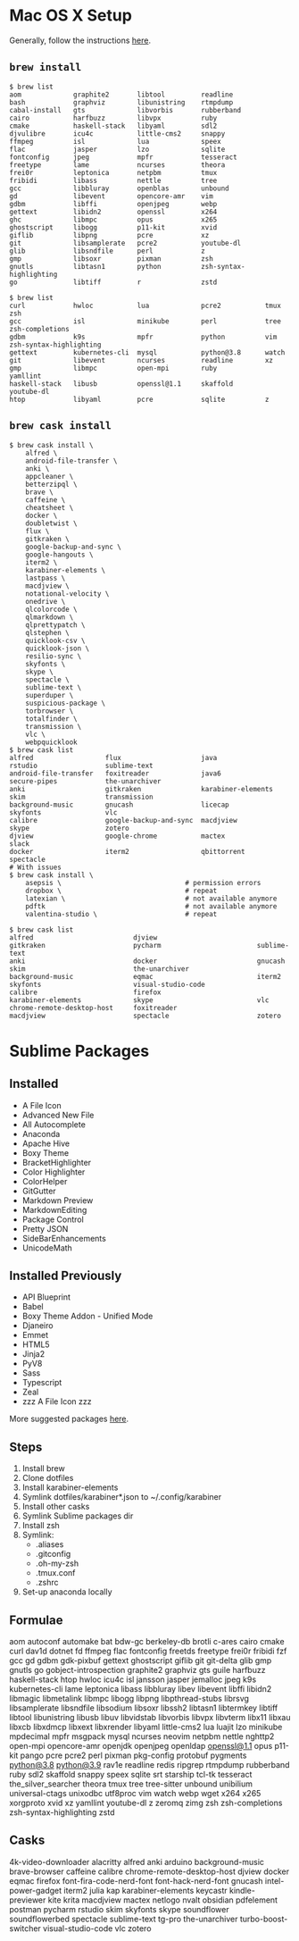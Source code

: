 # Mac OS X Setup
Generally, follow the instructions [here](http://sourabhbajaj.com/mac-setup/).

## `brew install`
```
$ brew list
aom             graphite2       libtool         readline
bash            graphviz        libunistring    rtmpdump
cabal-install   gts             libvorbis       rubberband
cairo           harfbuzz        libvpx          ruby
cmake           haskell-stack   libyaml         sdl2
djvulibre       icu4c           little-cms2     snappy
ffmpeg          isl             lua             speex
flac            jasper          lzo             sqlite
fontconfig      jpeg            mpfr            tesseract
freetype        lame            ncurses         theora
frei0r          leptonica       netpbm          tmux
fribidi         libass          nettle          tree
gcc             libbluray       openblas        unbound
gd              libevent        opencore-amr    vim
gdbm            libffi          openjpeg        webp
gettext         libidn2         openssl         x264
ghc             libmpc          opus            x265
ghostscript     libogg          p11-kit         xvid
giflib          libpng          pcre            xz
git             libsamplerate   pcre2           youtube-dl
glib            libsndfile      perl            z
gmp             libsoxr         pixman          zsh
gnutls          libtasn1        python          zsh-syntax-highlighting
go              libtiff         r               zstd

$ brew list
curl			hwloc			lua			    pcre2			tmux			zsh
gcc 			isl			    minikube		perl			tree			zsh-completions
gdbm			k9s			    mpfr			python			vim             zsh-syntax-highlighting
gettext			kubernetes-cli	mysql			python@3.8		watch
git 			libevent		ncurses			readline		xz
gmp	    		libmpc			open-mpi		ruby			yamllint
haskell-stack	libusb			openssl@1.1		skaffold		youtube-dl
htop			libyaml			pcre			sqlite			z
```

## `brew cask install`
```
$ brew cask install \
    alfred \
    android-file-transfer \
    anki \
    appcleaner \
    betterzipql \
    brave \
    caffeine \
    cheatsheet \
    docker \
    doubletwist \
    flux \
    gitkraken \
    google-backup-and-sync \
    google-hangouts \
    iterm2 \
    karabiner-elements \
    lastpass \
    macdjview \
    notational-velocity \
    onedrive \
    qlcolorcode \
    qlmarkdown \
    qlprettypatch \
    qlstephen \
    quicklook-csv \
    quicklook-json \
    resilio-sync \
    skyfonts \
    skype \
    spectacle \
    sublime-text \
    superduper \
    suspicious-package \
    torbrowser \
    totalfinder \
    transmission \
    vlc \
    webpquicklook
$ brew cask list
alfred                  flux                    java                    rstudio                 sublime-text
android-file-transfer   foxitreader             java6                   secure-pipes            the-unarchiver
anki                    gitkraken               karabiner-elements      skim                    transmission
background-music        gnucash                 licecap                 skyfonts                vlc
calibre                 google-backup-and-sync  macdjview               skype                   zotero
djview                  google-chrome           mactex                  slack
docker                  iterm2                  qbittorrent             spectacle
# With issues
$ brew cask install \
    asepsis \                               # permission errors
    dropbox \                               # repeat
    latexian \                              # not available anymore
    pdftk                                   # not available anymore
    valentina-studio \                      # repeat

$ brew cask list
alfred                         djview                         gitkraken                      pycharm                        sublime-text
anki                           docker                         gnucash                        skim                           the-unarchiver
background-music               eqmac                          iterm2                         skyfonts                       visual-studio-code
calibre                        firefox                        karabiner-elements             skype                          vlc
chrome-remote-desktop-host     foxitreader                    macdjview                      spectacle                      zotero
```

# Sublime Packages
## Installed
- A File Icon
- Advanced New File
- All Autocomplete
- Anaconda
- Apache Hive
- Boxy Theme
- BracketHighlighter
- Color Highlighter
- ColorHelper
- GitGutter
- Markdown Preview
- MarkdownEditing
- Package Control
- Pretty JSON
- SideBarEnhancements
- UnicodeMath

## Installed Previously
- API Blueprint
- Babel
- Boxy Theme Addon - Unified Mode
- Djaneiro
- Emmet
- HTML5
- Jinja2
- PyV8
- Sass
- Typescript
- Zeal
- zzz A File Icon zzz

More suggested packages [here](http://sourabhbajaj.com/mac-setup/SublimeText/Plugins.html).

## Steps

1.  Install brew
3.  Clone dotfiles
4.  Install karabiner-elements
5.  Symlink dotfiles/karabiner*.json to ~/.config/karabiner
6.  Install other casks
7.  Symlink Sublime packages dir
8.  Install zsh
9.  Symlink:
    *   .aliases
    *   .gitconfig
    *   .oh-my-zsh
    *   .tmux.conf
    *   .zshrc
10. Set-up anaconda locally

## Formulae
aom
autoconf
automake
bat
bdw-gc
berkeley-db
brotli
c-ares
cairo
cmake
curl
dav1d
dotnet
fd
ffmpeg
flac
fontconfig
freetds
freetype
frei0r
fribidi
fzf
gcc
gd
gdbm
gdk-pixbuf
gettext
ghostscript
giflib
git
git-delta
glib
gmp
gnutls
go
gobject-introspection
graphite2
graphviz
gts
guile
harfbuzz
haskell-stack
htop
hwloc
icu4c
isl
jansson
jasper
jemalloc
jpeg
k9s
kubernetes-cli
lame
leptonica
libass
libbluray
libev
libevent
libffi
libidn2
libmagic
libmetalink
libmpc
libogg
libpng
libpthread-stubs
librsvg
libsamplerate
libsndfile
libsodium
libsoxr
libssh2
libtasn1
libtermkey
libtiff
libtool
libunistring
libusb
libuv
libvidstab
libvorbis
libvpx
libvterm
libx11
libxau
libxcb
libxdmcp
libxext
libxrender
libyaml
little-cms2
lua
luajit
lzo
minikube
mpdecimal
mpfr
msgpack
mysql
ncurses
neovim
netpbm
nettle
nghttp2
open-mpi
opencore-amr
openjdk
openjpeg
openldap
openssl@1.1
opus
p11-kit
pango
pcre
pcre2
perl
pixman
pkg-config
protobuf
pygments
python@3.8
python@3.9
rav1e
readline
redis
ripgrep
rtmpdump
rubberband
ruby
sdl2
skaffold
snappy
speex
sqlite
srt
starship
tcl-tk
tesseract
the_silver_searcher
theora
tmux
tree
tree-sitter
unbound
unibilium
universal-ctags
unixodbc
utf8proc
vim
watch
webp
wget
x264
x265
xorgproto
xvid
xz
yamllint
youtube-dl
z
zeromq
zimg
zsh
zsh-completions
zsh-syntax-highlighting
zstd

## Casks
4k-video-downloader
alacritty
alfred
anki
arduino
background-music
brave-browser
caffeine
calibre
chrome-remote-desktop-host
djview
docker
eqmac
firefox
font-fira-code-nerd-font
font-hack-nerd-font
gnucash
intel-power-gadget
iterm2
julia
kap
karabiner-elements
keycastr
kindle-previewer
kite
krita
macdjview
mactex
netlogo
nvalt
obsidian
pdfelement
postman
pycharm
rstudio
skim
skyfonts
skype
soundflower
soundflowerbed
spectacle
sublime-text
tg-pro
the-unarchiver
turbo-boost-switcher
visual-studio-code
vlc
zotero
